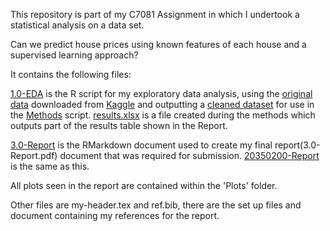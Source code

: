 This repository is part of my C7081 Assignment in which I undertook a statistical analysis on a data set.

Can we predict house prices using known features of each house and a supervised learning approach?

It contains the following files:

[1.0-EDA](1.0-EDA.R) is the R script for my exploratory data analysis, using the [original data](original-data.csv) downloaded from [Kaggle](https://www.kaggle.com/shree1992/housedata) and outputting a [cleaned dataset](cleaned-data.xlsx) for use in the [Methods](2.0-Methods.R) script. [results.xlsx](results.xlsx) is a file created during the methods which outputs part of the results table shown in the Report.

[3.0-Report](3.0-Report.Rmd) is the RMarkdown document used to create my final report(3.0-Report.pdf) document that was required for submission. [20350200-Report](20350200-Report.pdf) is the same as this. 

All plots seen in the report are contained within the 'Plots' folder.

Other files are my-header.tex and ref.bib, there are the set up files and document containing my references for the report.
